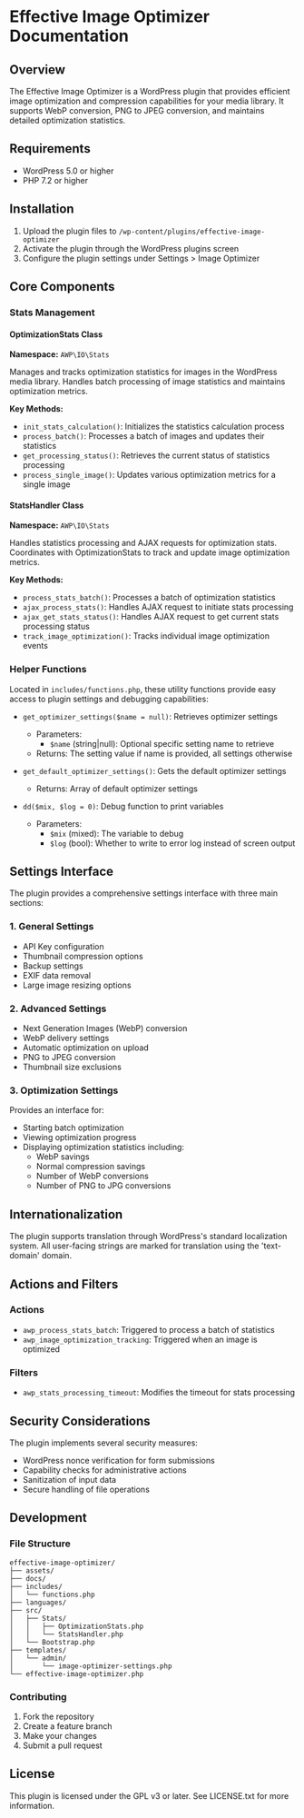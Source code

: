 # Effective Image Optimizer Documentation

## Overview
The Effective Image Optimizer is a WordPress plugin that provides efficient image optimization and compression capabilities for your media library. It supports WebP conversion, PNG to JPEG conversion, and maintains detailed optimization statistics.

## Requirements
- WordPress 5.0 or higher
- PHP 7.2 or higher

## Installation
1. Upload the plugin files to `/wp-content/plugins/effective-image-optimizer`
2. Activate the plugin through the WordPress plugins screen
3. Configure the plugin settings under Settings > Image Optimizer

## Core Components

### Stats Management

#### OptimizationStats Class
**Namespace:** `AWP\IO\Stats`

Manages and tracks optimization statistics for images in the WordPress media library. Handles batch processing of image statistics and maintains optimization metrics.

**Key Methods:**
- `init_stats_calculation()`: Initializes the statistics calculation process
- `process_batch()`: Processes a batch of images and updates their statistics
- `get_processing_status()`: Retrieves the current status of statistics processing
- `process_single_image()`: Updates various optimization metrics for a single image

#### StatsHandler Class
**Namespace:** `AWP\IO\Stats`

Handles statistics processing and AJAX requests for optimization stats. Coordinates with OptimizationStats to track and update image optimization metrics.

**Key Methods:**
- `process_stats_batch()`: Processes a batch of optimization statistics
- `ajax_process_stats()`: Handles AJAX request to initiate stats processing
- `ajax_get_stats_status()`: Handles AJAX request to get current stats processing status
- `track_image_optimization()`: Tracks individual image optimization events

### Helper Functions

Located in `includes/functions.php`, these utility functions provide easy access to plugin settings and debugging capabilities:

- `get_optimizer_settings($name = null)`: Retrieves optimizer settings
  - Parameters:
    - `$name` (string|null): Optional specific setting name to retrieve
  - Returns: The setting value if name is provided, all settings otherwise

- `get_default_optimizer_settings()`: Gets the default optimizer settings
  - Returns: Array of default optimizer settings

- `dd($mix, $log = 0)`: Debug function to print variables
  - Parameters:
    - `$mix` (mixed): The variable to debug
    - `$log` (bool): Whether to write to error log instead of screen output

## Settings Interface

The plugin provides a comprehensive settings interface with three main sections:

### 1. General Settings
- API Key configuration
- Thumbnail compression options
- Backup settings
- EXIF data removal
- Large image resizing options

### 2. Advanced Settings
- Next Generation Images (WebP) conversion
- WebP delivery settings
- Automatic optimization on upload
- PNG to JPEG conversion
- Thumbnail size exclusions

### 3. Optimization Settings
Provides an interface for:
- Starting batch optimization
- Viewing optimization progress
- Displaying optimization statistics including:
  - WebP savings
  - Normal compression savings
  - Number of WebP conversions
  - Number of PNG to JPG conversions

## Internationalization

The plugin supports translation through WordPress's standard localization system. All user-facing strings are marked for translation using the 'text-domain' domain.

## Actions and Filters

### Actions
- `awp_process_stats_batch`: Triggered to process a batch of statistics
- `awp_image_optimization_tracking`: Triggered when an image is optimized

### Filters
- `awp_stats_processing_timeout`: Modifies the timeout for stats processing

## Security Considerations

The plugin implements several security measures:
- WordPress nonce verification for form submissions
- Capability checks for administrative actions
- Sanitization of input data
- Secure handling of file operations

## Development

### File Structure
```
effective-image-optimizer/
├── assets/
├── docs/
├── includes/
│   └── functions.php
├── languages/
├── src/
│   ├── Stats/
│   │   ├── OptimizationStats.php
│   │   └── StatsHandler.php
│   └── Bootstrap.php
├── templates/
│   └── admin/
│       └── image-optimizer-settings.php
└── effective-image-optimizer.php
```

### Contributing
1. Fork the repository
2. Create a feature branch
3. Make your changes
4. Submit a pull request

## License
This plugin is licensed under the GPL v3 or later.
See LICENSE.txt for more information.
